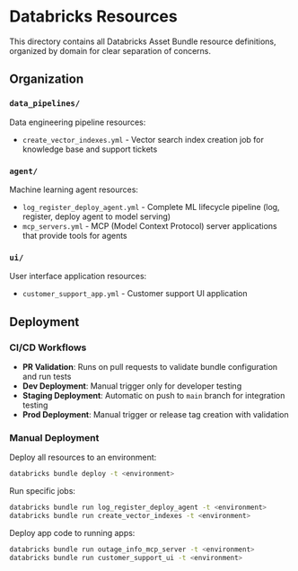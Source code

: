 # Databricks Resources

This directory contains all Databricks Asset Bundle resource definitions, organized by domain for clear separation of concerns.

## Organization

### `data_pipelines/`
Data engineering pipeline resources:
- `create_vector_indexes.yml` - Vector search index creation job for knowledge base and support tickets

### `agent/`
Machine learning agent resources:
- `log_register_deploy_agent.yml` - Complete ML lifecycle pipeline (log, register, deploy agent to model serving)
- `mcp_servers.yml` - MCP (Model Context Protocol) server applications that provide tools for agents

### `ui/`
User interface application resources:
- `customer_support_app.yml` - Customer support UI application

## Deployment

### CI/CD Workflows

- **PR Validation**: Runs on pull requests to validate bundle configuration and run tests
- **Dev Deployment**: Manual trigger only for developer testing
- **Staging Deployment**: Automatic on push to `main` branch for integration testing
- **Prod Deployment**: Manual trigger or release tag creation with validation

### Manual Deployment

Deploy all resources to an environment:
```bash
databricks bundle deploy -t <environment>
```

Run specific jobs:
```bash
databricks bundle run log_register_deploy_agent -t <environment>
databricks bundle run create_vector_indexes -t <environment>
```

Deploy app code to running apps:
```bash
databricks bundle run outage_info_mcp_server -t <environment>
databricks bundle run customer_support_ui -t <environment>
```